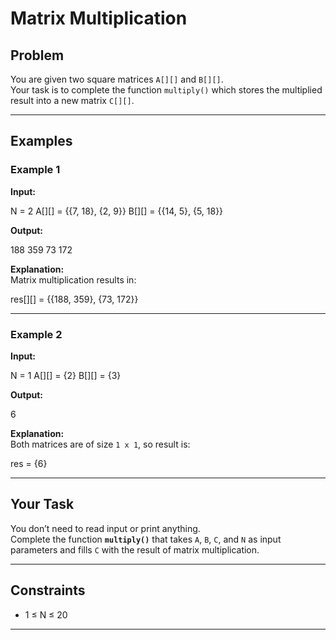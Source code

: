 # Matrix Multiplication

## Problem
You are given two square matrices `A[][]` and `B[][]`.  
Your task is to complete the function `multiply()` which stores the multiplied result into a new matrix `C[][]`.

---

## Examples

### Example 1
**Input:**

N = 2
A[][] = {{7, 18},
{2, 9}}
B[][] = {{14, 5},
{5, 18}}


**Output:**

188 359 73 172


**Explanation:**  
Matrix multiplication results in:  

res[][] = {{188, 359},
{73, 172}}


---

### Example 2
**Input:**

N = 1
A[][] = {2}
B[][] = {3}


**Output:**

6


**Explanation:**  
Both matrices are of size `1 x 1`, so result is:  

res = {6}


---

## Your Task
You don’t need to read input or print anything.  
Complete the function **`multiply()`** that takes `A`, `B`, `C`, and `N` as input parameters and fills `C` with the result of matrix multiplication.

---

## Constraints
- 1 ≤ N ≤ 20  

---
